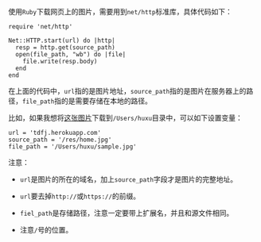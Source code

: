 使用```Ruby```下载网页上的图片，需要用到```net/http```标准库，具体代码如下：

    require 'net/http'
    
    Net::HTTP.start(url) do |http|
      resp = http.get(source_path)
      open(file_path, "wb") do |file|
        file.write(resp.body)
      end
    end

在上面的代码中，```url```指的是图片地址，```source_path```指的是图片在服务器上的路径，```file_path```指的是需要存储在本地的路径。  

比如，如果我想将[这张图片](http://tdfj.herokuapp.com/res/home.jpg)下载到```/Users/huxu```目录中，可以如下设置变量：

    url = 'tdfj.herokuapp.com'
    source_path = '/res/home.jpg'
    file_path = '/Users/huxu/sample.jpg'
	
注意：  

- ```url```是图片的所在的域名，加上```source_path```字段才是图片的完整地址。

- ```url```要去掉```http://```或```https://```的前缀。

- ```fiel_path```是存储路径，注意一定要带上扩展名，并且和源文件相同。

- 注意```/```号的位置。